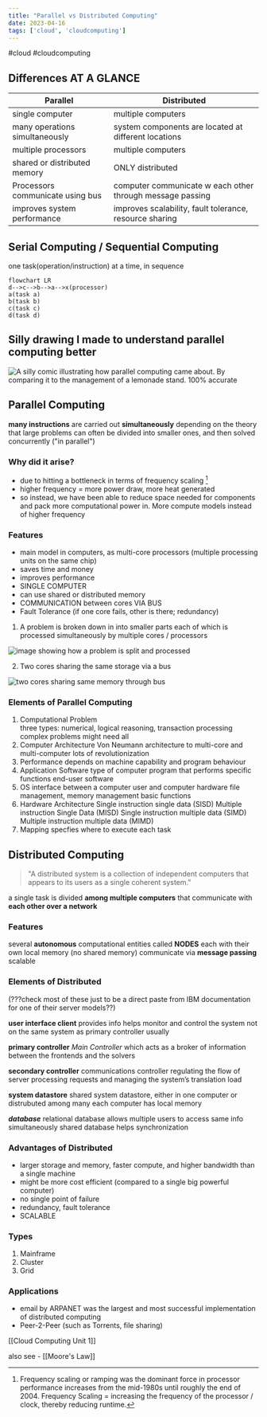 ```yaml
---
title: "Parallel vs Distributed Computing"
date: 2023-04-16
tags: ['cloud', 'cloudcomputing']
---
```

#cloud #cloudcomputing 

## Differences AT A GLANCE
| Parallel | Distributed |
|---|---|
|single computer|multiple computers|
|many operations simultaneously|system components are located at different locations |
|multiple processors|multiple computers|
|shared or distributed memory | ONLY distributed|
|Processors communicate using bus|computer communicate w each other through message passing|
|improves system performance|improves scalability, fault tolerance, resource sharing|

## Serial Computing / Sequential Computing 
one task(operation/instruction) at a time, in sequence 

```mermaid
flowchart LR
d-->c-->b-->a-->x(processor)
a(task a)
b(task b)
c(task c)
d(task d)
```

## Silly drawing I made to understand parallel computing better

![A silly comic illustrating how parallel computing came about. By comparing it to the management of a lemonade stand. 100% accurate](images/parallelcomputingcomic.svg)

## Parallel Computing 
**many instructions** are carried out **simultaneously** 
depending on the theory that large problems can often be divided into smaller ones, and then solved concurrently ("in parallel")

### Why did it arise? 
- due to hitting a bottleneck in terms of frequency scaling [^1]
- higher frequency = more power draw, more heat generated 
- so instead, we have been able to reduce space needed for components and  pack more computational power in. More compute models instead of higher frequency 

### Features 
- main model in computers, as multi-core processors (multiple processing units on the same chip)
- saves time and money 
- improves performance 
- SINGLE COMPUTER
-  can use shared or distributed memory 
- COMMUNICATION between cores VIA BUS 
- Fault Tolerance (if one core fails, other is there; redundancy)


[^1]: Frequency scaling or ramping was the dominant force in  processor performance increases from the mid-1980s until roughly the end of 2004. Frequency Scaling = increasing the frequency of the processor / clock, thereby reducing runtime. 

1) A problem is broken down in into smaller parts each of which is processed simultaneously by multiple cores / processors

![image showing how a problem is split and processed](images/parallelcomputing2.svg)


2) Two cores sharing the same storage via a bus

![two cores sharing same memory through bus](images/parallelcomputing1.svg)

### Elements of Parallel Computing 
1. Computational Problem    
	three types: 
	numerical, logical reasoning, transaction processing 
	complex problems might need all 
2. Computer Architecture 
	   Von Neumann architecture to multi-core and  multi-computer
	   lots of revolutionization
3. Performance 
	depends on machine capability and program behaviour 	
4. Application Software 
	   type of computer program that performs specific functions
	   end-user software
5. OS
	   interface between a computer user and computer hardware
	   file management, memory management
	   basic functions
6. Hardware Architecture 
	   Single instruction single data (SISD)
	   Multiple instruction  Single Data (MISD)
	   Single instruction multiple data (SIMD)
	   Multiple instruction multiple data (MIMD)
7. Mapping
	   specfies where to execute each task

## Distributed Computing 

> "A distributed system is a collection of independent computers that  
	appears to its users as a single coherent system."


a single task is divided **among multiple computers** that communicate with **each other over a network** 

### Features 
several **autonomous** computational entities called **NODES**
each with their own local memory (no shared memory)
communicate via **message passing** 
scalable  

### Elements  of Distributed 
(???check most of these just to be a direct paste from IBM documentation for one of their server models??)

**user interface client** 
	provides info 
	helps monitor and control the system
	not on the same system as primary controller usually

**primary controller** 
_Main Controller_ 
which acts as a broker of information between the frontends and the solvers

**secondary controller**
	communications controller 
	regulating the flow of server processing requests and managing the system’s translation load
	
**system datastore** 
	shared system datastore, either in one computer or distrubuted among many 
	each computer has local memory 
	
***database*** 
	relational database 
	allows multiple users to access same info simultaneously 
	shared database helps synchronization

### Advantages of Distributed  
- larger storage and memory, faster compute, and higher bandwidth than a single machine
- might be more cost efficient (compared to a single big powerful computer)
- no single point of failure
- redundancy, fault tolerance 
- SCALABLE 

### Types 
1. Mainframe
2. Cluster 
3. Grid 

### Applications 
- email by ARPANET was the largest and most successful implementation of distributed computing 
- Peer-2-Peer (such as Torrents, file sharing)


[[Cloud Computing Unit 1]]

also see - [[Moore's Law]]